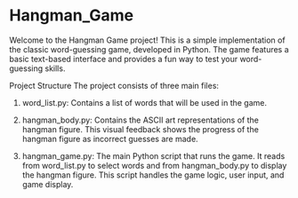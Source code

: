 # Hangman_Game
Welcome to the Hangman Game project! This is a simple implementation of the classic word-guessing game, developed in Python. The game features a basic text-based interface and provides a fun way to test your word-guessing skills.

Project Structure
The project consists of three main files:
1. word_list.py: Contains a list of words that will be used in the game.
   
2. hangman_body.py: Contains the ASCII art representations of the hangman figure. This visual feedback shows the progress of the hangman figure as incorrect guesses are made.

3. hangman_game.py: The main Python script that runs the game. It reads from word_list.py to select words and from hangman_body.py to display the hangman figure. This script handles the game logic, user input, and game display.
